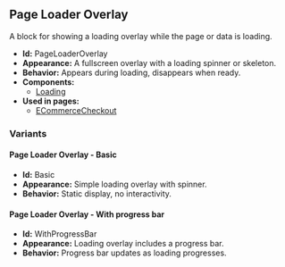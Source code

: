 ## Page Loader Overlay
A block for showing a loading overlay while the page or data is loading.
- **Id:** PageLoaderOverlay
- **Appearance:** A fullscreen overlay with a loading spinner or skeleton.
- **Behavior:** Appears during loading, disappears when ready.
- **Components:**
  - [Loading](components.md#loading)
- **Used in pages:**
  - [ECommerceCheckout](pages.md#e-commerce-checkout)
### Variants
#### Page Loader Overlay - **Basic**
- **Id:** Basic
- **Appearance:** Simple loading overlay with spinner.
- **Behavior:** Static display, no interactivity.
#### Page Loader Overlay - **With progress bar**
- **Id:** WithProgressBar
- **Appearance:** Loading overlay includes a progress bar.
- **Behavior:** Progress bar updates as loading progresses.
